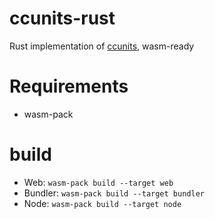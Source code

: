 # ccunits-rust
Rust implementation of [ccunits](https://github.com/dractw/ccunits), wasm-ready

# Requirements
- wasm-pack

# build 
- Web: `wasm-pack build --target web`
- Bundler: `wasm-pack build --target bundler`
- Node: `wasm-pack build --target node`
